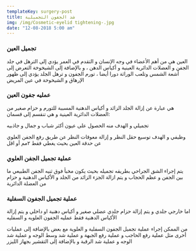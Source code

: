 ```yaml
---
templateKey: surgery-post
title: شد الجفون التجميلية
img: /img/Cosmetic-eyelid tightening-.jpg
date: "12-08-2018 5:00 am"
---
```


### تجميل العين

العين هي من أهم الأعضاء في وجه الإنسان و التقدم في العمر يؤدي إلى الترهل في جلد الجفن و العضلات الدائرية العينية و أكياس الدهن ، و بالإضافة إلى الشيخوخة التعرض إلى أشعة الشمس وتلعب الوراثة دورا أيضا ، تورم الجفون و ترهل الجلد يؤدي إلى ظهور الإرهاق و الشيخوخة في عين المريض

### عمليه جفون العين

هي عبارة عن إزالة الجلد الزائد و أكياس الدهنية المسببة للتورم و حزام صغير من العضلات الدائرية العينية و هي تنقسم إلى قسمان:

تجميلي و الهدف منه الحصول على عيون أكثر شباب و جمال و جاذبيه

وظيفي و الهدف توسيع حقل النظر و إزالة معوقات النظر عن طريق رفع الجفن العلوي عن حدقة العين بحيث يغطي فقط ٢مم أو اقل

### عملية تجميل الجفن العلوي

يتم إجراء الشق الجراحي بطريقه تجميله بحيث يكون مخبأ فوق ثنيه الجفن الطبيعي ما بين الجفن و عظم الحجاب و يتم ازالة الجزء الزائد من الجلد و الأكياس الدهنية و حزام من العضلة الدائرية

### عملية تجميل الجفون السفلية

اما خارجي جلدي و يتم إزالة حزام جلدي عضلي صغير و أكياس دهنية
او داخلي و يتم إزالة الأكياس الدهنية فقط
عمليه الجفون العلويه و السفليه

من الممكن إجراء عملية تجميل الجفون السفلية و العلوية مع بعض بالإضافة إلى عمليات أخرى مثل عملية رفع الحاجب و عملية رفع الجبهة و عملية شد وسط الوجه و عملية شد الوجه و عملية شد الرقبة و بالإضافة إلى التقشير بجهاز الليزر
